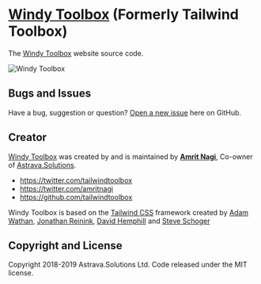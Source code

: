 # [Windy Toolbox](https://www.tailwindtoolbox.com/) (Formerly Tailwind Toolbox)

The [Windy Toolbox](https://www.tailwindtoolbox.com/) website source code.

![Windy Toolbox](https://www.tailwindtoolbox.com/social.png)

## Bugs and Issues

Have a bug, suggestion or question? [Open a new issue](https://github.com/tailwindtoolbox/TailwindToolbox/issues/new) here on GitHub.

## Creator

[Windy Toolbox](https://www.tailwindtoolbox.com/) was created by and is maintained by **[Amrit Nagi](https://amritnagi.info/)**, Co-owner of [Astrava.Solutions](https://astrava.solutions).

* https://twitter.com/tailwindtoolbox
* https://twitter.com/amritnagi
* https://github.com/tailwindtoolbox

Windy Toolbox is based on the [Tailwind CSS](https://www.tailwindcss.com/) framework created by [Adam Wathan](https://twitter.com/adamwathan), [Jonathan Reinink](https://twitter.com/reinink), [David Hemphill](https://twitter.com/davidhemphill) and [Steve Schoger](https://twitter.com/steveschoger)




## Copyright and License

Copyright 2018-2019 Astrava.Solutions Ltd. Code released under the MIT license.